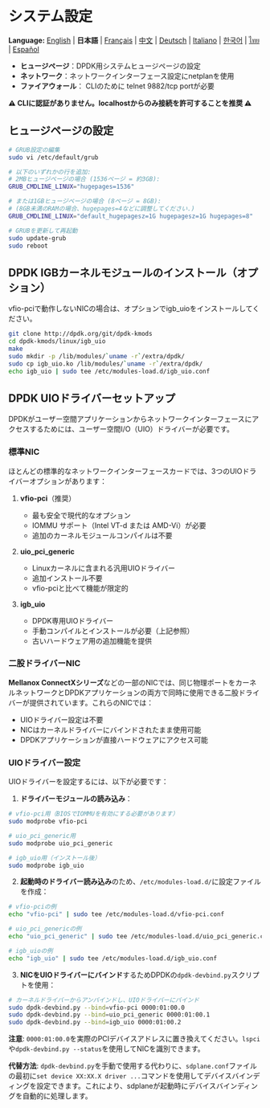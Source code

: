 # システム設定

**Language:** [English](../en/system-configuration.md) | **日本語** | [Français](../fr/system-configuration.md) | [中文](../zh/system-configuration.md) | [Deutsch](../de/system-configuration.md) | [Italiano](../it/system-configuration.md) | [한국어](../ko/system-configuration.md) | [ไทย](../th/system-configuration.md) | [Español](../es/system-configuration.md)

- **ヒュージページ**：DPDK用システムヒュージページの設定
- **ネットワーク**：ネットワークインターフェース設定にnetplanを使用
- **ファイアウォール**： CLIのために telnet 9882/tcp portが必要 

**⚠️ CLIに認証がありません。localhostからのみ接続を許可することを推奨 ⚠️**

## ヒュージページの設定
```bash
# GRUB設定の編集
sudo vi /etc/default/grub

# 以下のいずれかの行を追加:
# 2MBヒュージページの場合 (1536ページ = 約3GB):
GRUB_CMDLINE_LINUX="hugepages=1536"

# または1GBヒュージページの場合 (8ページ = 8GB):
# (8GB未満のRAMの場合、hugepages=4などに調整してください.)
GRUB_CMDLINE_LINUX="default_hugepagesz=1G hugepagesz=1G hugepages=8"

# GRUBを更新して再起動
sudo update-grub
sudo reboot
```

## DPDK IGBカーネルモジュールのインストール（オプション）

vfio-pciで動作しないNICの場合は、オプションでigb_uioをインストールしてください。

```bash
git clone http://dpdk.org/git/dpdk-kmods
cd dpdk-kmods/linux/igb_uio
make
sudo mkdir -p /lib/modules/`uname -r`/extra/dpdk/
sudo cp igb_uio.ko /lib/modules/`uname -r`/extra/dpdk/
echo igb_uio | sudo tee /etc/modules-load.d/igb_uio.conf
```

## DPDK UIOドライバーセットアップ

DPDKがユーザー空間アプリケーションからネットワークインターフェースにアクセスするためには、ユーザー空間I/O（UIO）ドライバーが必要です。

### 標準NIC

ほとんどの標準的なネットワークインターフェースカードでは、3つのUIOドライバーオプションがあります：

1. **vfio-pci**（推奨）
   - 最も安全で現代的なオプション
   - IOMMU サポート（Intel VT-d または AMD-Vi）が必要
   - 追加のカーネルモジュールコンパイルは不要

2. **uio_pci_generic**
   - Linuxカーネルに含まれる汎用UIOドライバー
   - 追加インストール不要
   - vfio-pciと比べて機能が限定的

3. **igb_uio**
   - DPDK専用UIOドライバー
   - 手動コンパイルとインストールが必要（上記参照）
   - 古いハードウェア用の追加機能を提供

### 二股ドライバーNIC

**Mellanox ConnectXシリーズ**などの一部のNICでは、同じ物理ポートをカーネルネットワークとDPDKアプリケーションの両方で同時に使用できる二股ドライバーが提供されています。これらのNICでは：

- UIOドライバー設定は不要
- NICはカーネルドライバーにバインドされたまま使用可能
- DPDKアプリケーションが直接ハードウェアにアクセス可能

### UIOドライバー設定

UIOドライバーを設定するには、以下が必要です：

1. **ドライバーモジュールの読み込み**：
```bash
# vfio-pci用（BIOSでIOMMUを有効にする必要があります）
sudo modprobe vfio-pci

# uio_pci_generic用
sudo modprobe uio_pci_generic

# igb_uio用（インストール後）
sudo modprobe igb_uio
```

2. **起動時のドライバー読み込み**のため、`/etc/modules-load.d/`に設定ファイルを作成：
```bash
# vfio-pciの例
echo "vfio-pci" | sudo tee /etc/modules-load.d/vfio-pci.conf

# uio_pci_genericの例
echo "uio_pci_generic" | sudo tee /etc/modules-load.d/uio_pci_generic.conf

# igb_uioの例
echo "igb_uio" | sudo tee /etc/modules-load.d/igb_uio.conf
```

3. **NICをUIOドライバーにバインド**するためDPDKの`dpdk-devbind.py`スクリプトを使用：
```bash
# カーネルドライバーからアンバインドし、UIOドライバーにバインド
sudo dpdk-devbind.py --bind=vfio-pci 0000:01:00.0
sudo dpdk-devbind.py --bind=uio_pci_generic 0000:01:00.1  
sudo dpdk-devbind.py --bind=igb_uio 0000:01:00.2
```

**注意**: `0000:01:00.0`を実際のPCIデバイスアドレスに置き換えてください。`lspci`や`dpdk-devbind.py --status`を使用してNICを識別できます。

**代替方法**: `dpdk-devbind.py`を手動で使用する代わりに、`sdplane.conf`ファイルの最初に`set device XX:XX.X driver ...`コマンドを使用してデバイスバインディングを設定できます。これにより、sdplaneが起動時にデバイスバインディングを自動的に処理します。
